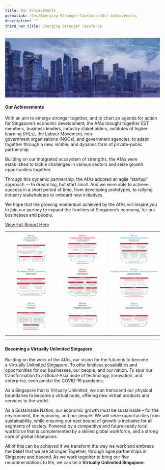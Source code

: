 ```yaml
---
title: Our Achievements
permalink: /fec/Emerging-Stronger-Taskforce/Our-Achievements
description: ""
third_nav_title: Emerging Stronger Taskforce
---
```

![Banner](/images/FEC/fec%20_banner.jpg)

#### Our Achievements ####

With an aim to emerge stronger together, and to chart an agenda for action for Singapore’s economic development, the AfAs brought together EST members, business leaders, industry stakeholders, institutes of higher learning (IHLs), the Labour Movement, non-government organisations (NGOs), and government agencies, to adapt together through a new, nimble, and dynamic form of private-public partnership.

Building on our integrated ecosystem of strengths, the AfAs were established to tackle challenges in various sectors and seize growth opportunities together.

Through this dynamic partnership, the AfAs adopted an agile “startup” approach — to dream big, but start small. And we were able to achieve success in a short period of time, from developing prototypes, to rallying industry stakeholders to onboard new initiatives.

We hope that the growing momentum achieved by the AfAs will inspire you to join our journey to expand the frontiers of Singapore’s economy, for our businesses and people.

[View Full Report Here](/files/FEC/EST/EST%20Report_Single%20Page_compressed.pdf)

<table style="text-align:center">
	<tr>
		<th style="width:33%"></th>
		<th style="width:33%"></th>
		<th style="width:33%"></th>
	</tr>
	<tr>
		<td>
			<a href="/images/FEC/EST/Our%20Achievements/EST%20_AchievementsSustainability.png"><img src="/images/FEC/EST/Our%20Achievements/EST%20_AchievementsSustainability.png" alt="Sustainability"></a>
		</td>
		<td>
			<a href="/images/FEC/EST/Our%20Achievements/EST%20_AchievementsSupplyChain.png"><img src="/images/FEC/EST/Our%20Achievements/EST%20_AchievementsSupplyChain.png" alt="Supply Chain"></a>
		</td>
		<td>
			<a href="/images/FEC/EST/Our%20Achievements/EST%20_AchievementsDigiEnvironment.png"><img src="/images/FEC/EST/Our%20Achievements/EST%20_AchievementsDigiEnvironment.png" alt="Digitalising Built Environment"></a>
		</td>
	</tr>
	<tr>
	<td>
		<a href="/images/FEC/EST/Our%20Achievements/EST%20_AchievementsSmartCommerce.png"><img src="/images/FEC/EST/Our%20Achievements/EST%20_AchievementsSmartCommerce.png" alt="Facilitating Smart Commerce"></a>
	</td>
	<td>
		<a href="/images/FEC/EST/Our%20Achievements/EST%20_AchievementsRobotics.png"><img src="/images/FEC/EST/Our%20Achievements/EST%20_AchievementsRobotics.png" alt="Robotics"></a>
	</td>
	<td>
		<a href="/images/FEC/EST/Our%20Achievements/EST%20_AchievementsVisitorExp.png"><img src="/images/FEC/EST/Our%20Achievements/EST%20_AchievementsVisitorExp.png" alt="Visitor Experience"></a>
	</td>
</tr>
<tr>
	<td>
		<a href="/images/FEC/EST/Our%20Achievements/EST%20_AchievementsEduTech.png"><img src="/images/FEC/EST/Our%20Achievements/EST%20_AchievementsEduTech.png" alt="EduTech"></a>
	</td>
	<td>
		<a href="/images/FEC/EST/Our%20Achievements/EST%20_AchievementsMedTech.png"><img src="/images/FEC/EST/Our%20Achievements/EST%20_AchievementsMedTech.png" alt="MedTech"></a>
	</td>
	<td>
		<a href="/images/FEC/EST/Our%20Achievements/EST%20_AchievementsAgriTech.png"><img src="/images/FEC/EST/Our%20Achievements/EST%20_AchievementsAgriTech.png" alt="AgriTech"></a>
	</td>
</tr>
</table>

<hr>

#### Becoming a Virtually Unlimited Singapore

Building on the work of the AfAs, our vision for the future is to become a Virtually Unlimited Singapore. To offer limitless possibilities and opportunities for our businesses, our people, and our nation. To spur our transformation to a Global-Asia node of technology, innovation, and enterprise, even amidst the COVID-19 pandemic.

As a Singapore that is Virtually Unlimited, we can transcend our physical boundaries to become a virtual node, offering new virtual products and services to the world.

As a Sustainable Nation, our economic growth must be sustainable – for the environment, the economy, and our people. We will seize opportunities from sustainability, while ensuring our next bound of growth is inclusive for all segments of society. Powered by a competitive and future-ready local workforce that is complemented by a skilled global workforce, and a strong core of global champions.

All of this can be achieved if we transform the way we work and embrace the belief that we are Stronger Together, through agile partnerships in Singapore and beyond. As we work together to bring our ﬁve recommendations to life, we can be a <b>Virtually Unlimited Singapore</b>.